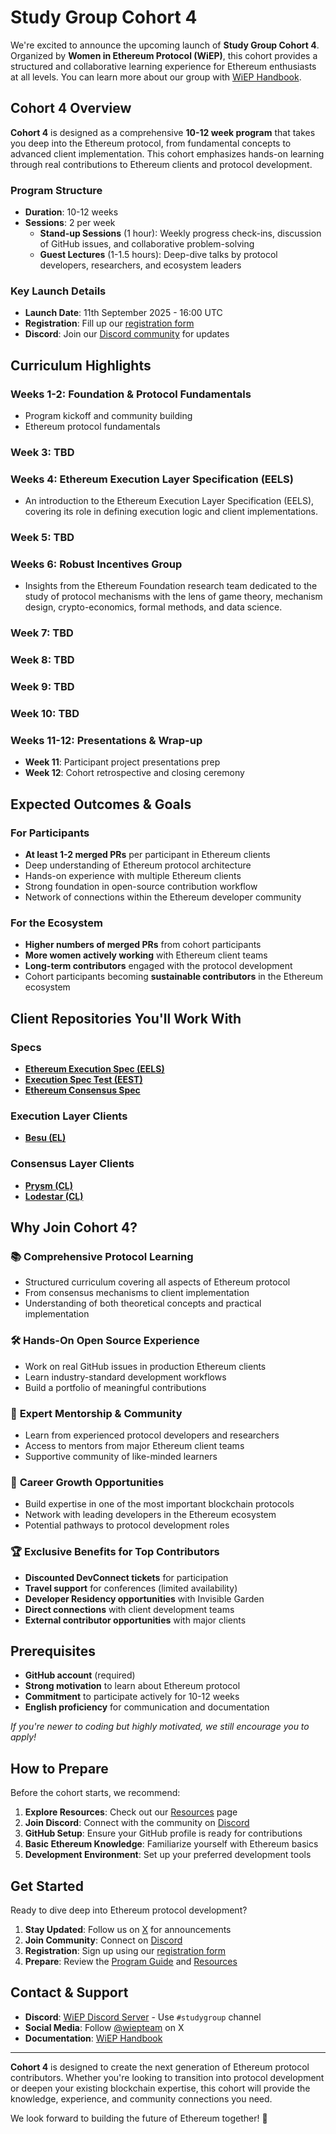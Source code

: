 # Study Group Cohort 4

We're excited to announce the upcoming launch of **Study Group Cohort 4**.  
Organized by **Women in Ethereum Protocol (WiEP)**, this cohort provides a structured and collaborative learning experience for Ethereum enthusiasts at all levels. You can learn more about our group with [WiEP Handbook](https://hackmd.io/@poojaranjan/WiEPHandbook).

## Cohort 4 Overview

**Cohort 4** is designed as a comprehensive **10-12 week program** that takes you deep into the Ethereum protocol, from fundamental concepts to advanced client implementation. This cohort emphasizes hands-on learning through real contributions to Ethereum clients and protocol development.

### Program Structure
- **Duration**: 10-12 weeks
- **Sessions**: 2 per week
  - **Stand-up Sessions** (1 hour): Weekly progress check-ins, discussion of GitHub issues, and collaborative problem-solving
  - **Guest Lectures** (1-1.5 hours): Deep-dive talks by protocol developers, researchers, and ecosystem leaders

### Key Launch Details  
- **Launch Date**: 11th September 2025 - 16:00 UTC
- **Registration**: Fill up our [registration form](https://docs.google.com/forms/d/e/1FAIpQLSfEay655qNjlMQ9wwsW7uJdxAg3PtOywBCYpoLxIAgD6HseMA/viewform)
- **Discord**: Join our [Discord community](https://discord.gg/JvEVfKBY6W) for updates

## Curriculum Highlights

### Weeks 1-2: Foundation & Protocol Fundamentals
- Program kickoff and community building
- Ethereum protocol fundamentals

### Week 3: TBD

### Weeks 4: Ethereum Execution Layer Specification (EELS)
- An introduction to the Ethereum Execution Layer Specification (EELS), covering its role in defining execution logic and client implementations.

### Week 5: TBD

### Weeks 6: Robust Incentives Group
- Insights from the Ethereum Foundation research team dedicated to the study of protocol mechanisms with the lens of game theory, mechanism design, crypto-economics, formal methods, and data science.

### Week 7: TBD

### Week 8: TBD

### Week 9: TBD

### Week 10: TBD

### Weeks 11-12: Presentations & Wrap-up
- **Week 11**: Participant project presentations prep
- **Week 12**: Cohort retrospective and closing ceremony

## Expected Outcomes & Goals

### For Participants
- **At least 1-2 merged PRs** per participant in Ethereum clients
- Deep understanding of Ethereum protocol architecture
- Hands-on experience with multiple Ethereum clients
- Strong foundation in open-source contribution workflow
- Network of connections within the Ethereum developer community

### For the Ecosystem
- **Higher numbers of merged PRs** from cohort participants
- **More women actively working** with Ethereum client teams
- **Long-term contributors** engaged with the protocol development
- Cohort participants becoming **sustainable contributors** in the Ethereum ecosystem

## Client Repositories You'll Work With

### Specs

- [**Ethereum Execution Spec (EELS)**](https://github.com/ethereum/execution-specs)
- [**Execution Spec Test (EEST)**](https://github.com/ethereum/execution-spec-tests)
- [**Ethereum Consensus Spec**](https://github.com/ethereum/consensus-specs)

### Execution Layer Clients
- [**Besu (EL)**](https://github.com/hyperledger/besu)

### Consensus Layer Clients
- [**Prysm (CL)**](https://github.com/prysmaticlabs/prysm)
- [**Lodestar (CL)**](https://github.com/ChainSafe/lodestar)

## Why Join Cohort 4?

### &#x1F4DA; **Comprehensive Protocol Learning**
- Structured curriculum covering all aspects of Ethereum protocol
- From consensus mechanisms to client implementation
- Understanding of both theoretical concepts and practical implementation

### &#x1F6E0; **Hands-On Open Source Experience**
- Work on real GitHub issues in production Ethereum clients
- Learn industry-standard development workflows
- Build a portfolio of meaningful contributions

### &#x1F91D; **Expert Mentorship & Community**
- Learn from experienced protocol developers and researchers
- Access to mentors from major Ethereum client teams
- Supportive community of like-minded learners

### &#x1F680; **Career Growth Opportunities**
- Build expertise in one of the most important blockchain protocols
- Network with leading developers in the Ethereum ecosystem
- Potential pathways to protocol development roles

### &#x1F3C6; **Exclusive Benefits for Top Contributors**
- **Discounted DevConnect tickets** for participation
- **Travel support** for conferences (limited availability)
- **Developer Residency opportunities** with Invisible Garden
- **Direct connections** with client development teams
- **External contributor opportunities** with major clients

## Prerequisites

- **GitHub account** (required)
- **Strong motivation** to learn about Ethereum protocol
- **Commitment** to participate actively for 10-12 weeks
- **English proficiency** for communication and documentation

*If you're newer to coding but highly motivated, we still encourage you to apply!*

## How to Prepare

Before the cohort starts, we recommend:

1. **Explore Resources**: Check out our [Resources](../resources.md) page
2. **Join Discord**: Connect with the community on [Discord](https://discord.gg/JvEVfKBY6W)
3. **GitHub Setup**: Ensure your GitHub profile is ready for contributions
4. **Basic Ethereum Knowledge**: Familiarize yourself with Ethereum basics
5. **Development Environment**: Set up your preferred development tools

## Get Started

Ready to dive deep into Ethereum protocol development?

1. **Stay Updated**: Follow us on [X](https://x.com/wiepteam) for announcements
2. **Join Community**: Connect on [Discord](https://discord.gg/JvEVfKBY6W)
3. **Registration**: Sign up using our [registration form](https://docs.google.com/forms/d/e/1FAIpQLSfEay655qNjlMQ9wwsW7uJdxAg3PtOywBCYpoLxIAgD6HseMA/viewform)
4. **Prepare**: Review the [Program Guide](./0-program-guide.md) and [Resources](../resources.md)

## Contact & Support

- **Discord**: [WiEP Discord Server](https://discord.gg/JvEVfKBY6W) - Use `#studygroup` channel
- **Social Media**: Follow [@wiepteam](https://x.com/wiepteam) on X
- **Documentation**: [WiEP Handbook](https://hackmd.io/@poojaranjan/WiEPHandbook)

---

**Cohort 4** is designed to create the next generation of Ethereum protocol contributors. Whether you're looking to transition into protocol development or deepen your existing blockchain expertise, this cohort will provide the knowledge, experience, and community connections you need.

We look forward to building the future of Ethereum together! &#x1F389;